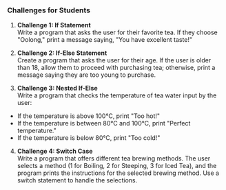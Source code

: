 ### **Challenges for Students**

1. **Challenge 1: If Statement**\
   Write a program that asks the user for their favorite tea. If they choose "Oolong," print a message saying, "You have excellent taste!"

2. **Challenge 2: If-Else Statement**\
   Create a program that asks the user for their age. If the user is older than 18, allow them to proceed with purchasing tea; otherwise, print a message saying they are too young to purchase.

3. **Challenge 3: Nested If-Else**\
   Write a program that checks the temperature of tea water input by the user:

- If the temperature is above 100°C, print "Too hot!"
- If the temperature is between 80°C and 100°C, print "Perfect temperature."
- If the temperature is below 80°C, print "Too cold!"

4. **Challenge 4: Switch Case**\
   Write a program that offers different tea brewing methods. The user selects a method (1 for Boiling, 2 for Steeping, 3 for Iced Tea), and the program prints the instructions for the selected brewing method. Use a switch statement to handle the selections.
